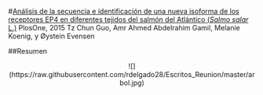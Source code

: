 #[Análisis de la secuencia e identificación de una nueva isoforma de los receptores EP4 en diferentes tejidos del salmón del Atlántico (*Salmo salar* L.)](http://www.ncbi.nlm.nih.gov/pmc/articles/PMC4383505/)
PlosOne, 2015
Tz Chun Guo, Amr Ahmed Abdelrahim Gamil, Melanie Koenig, y Øystein Evensen

##Resumen





<center>![](https://raw.githubusercontent.com/rdelgado28/Escritos_Reunion/master/arbol.jpg)</center>
